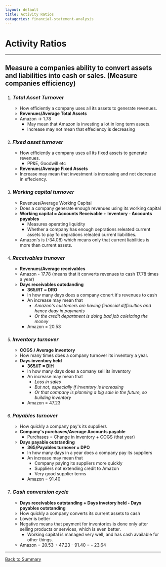 ```yaml
---
layout: default
title: Activity Ratios
catagories: financial-statement-analysis
---
```


<h1>Activity Ratios</h1>  

---

## Measure a companies ability to convert assets and liabilities into cash or sales. (Measure companies efficiency)  

1. ### _Total Asset Turnover_  
    -  How efficiently a company uses all its assets to generate revenues.
    -  <strong>Revenues/Average Total Assets</strong>  
    -  Amazon -> 1.78  
        +  May mean that Amazon is investing a lot in long term assets.  
        +  Increase may not mean that effeciency is decreasing  
2. ### _Fixed asset turnover_  
    - How efficiently a company uses all its fixed assets to generate revenues.  
        + PP&E, Goodwill etc  
    - <strong>Revenues/Average Fixed Assets</strong>  
    - Increase may mean that investment is increasing and not decrease in effeciency. 
3. ### _Working capital turnover_    
    - Revenues/Average Working Capital  
    - Does a company generate enough revenues using its working capital  
    - <strong>Working capital = Accounts Receivable + Inventory - Accounts payables</strong>  
        + Measures operating liquidity  
        + Whether a company has enough oeprations releated current assets to pay fo oeprations releated current liabilities.   
    - Amazon's is (-34.08) which means only that current liabilities is more than current assets.
4.  ### _Receivables trunover_  
    - <strong>  Revenues/Average receivables </strong>  
    - Amazon - 17.78 (means that it converts revenues to cash 17.78 times a year)
    - <strong>Days receivables outsdanding</strong>
        +  <strong>365/RT = DRO</strong>
        +  In how many days does a company conert it's revenues to cash
        +  An increase may mean that 
            -  <em> Amazon's customers are having financial difficulties and hence deay in payments</em>
            -  <em>Or the credit department is doing bad job colelcting the money</em>
        + Amazon = 20.53
5. ### _Inventory turnover_
    - <strong>COGS / Average Inventory</strong>
    - How many times does a company turnover its inventory a year. 
    - <strong>Days inventory held</strong>
        + <strong>365/IT = DIH</strong>
        + In how many days does a comany sell its inventory
        + An increase may mean that
            - <em>Loss in sales</em>
            - <em>But not, especially if inventory is increasing</em>
            - <em>Or that company is planning a big sale in the future, so building inventory</em>
        + Amazon = 47.23
6. ###  _Payables turnover_
    - How quickly a company pay's its suppliers
    - <strong>Company's purchases/Average Accounts payable</strong>
        + Purchases = Change in inventory + COGS (that year)
    - <strong>Days payable outstanding</strong>
        + <strong>365/Payables turnover = DPO</strong>
        + In how many days in a year does a company pay its suppliers
        + An increase may mean that
            - Company paying its suppliers more quickly 
            - Suppliers not extending credit to Amazon
            - Very good supplier terms
        + Amazon = 91.40  
7. ### _Cash conversion cycle_  
    - <strong>Days receivables outstanding + Days invetory held - Days payables outstanding</strong>  
    - How quickly a company converts its current assets to cash  
    - Lower is better  
    - Negative means that payment for inventories is done only after selling products or services, which is even better. 
        + Working capital is managed very well, and has cash available for other things.  
    - Amazon = 20.53 + 47.23 - 91.40 = - 23.64  

---

<a href="/" name="#user-content-ratios">Back to Summary</a>
